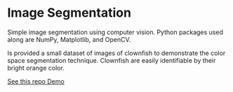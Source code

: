 # Image Segmentation
Simple image segmentation using computer vision. Python packages used along are NumPy, Matplotlib, and OpenCV.

Is provided a small dataset of images of clownfish to demonstrate the color space segmentation technique. Clownfish are easily identifiable by their bright orange color.

[See this repo Demo](https://img-seg-1782.herokuapp.com/)















#
